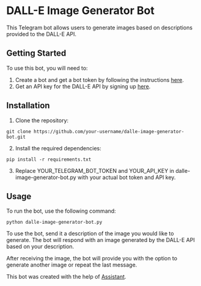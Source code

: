 # DALL-E Image Generator Bot
This Telegram bot allows users to generate images based on descriptions provided to the DALL-E API.

## Getting Started
To use this bot, you will need to:

1. Create a bot and get a bot token by following the instructions [here](https://core.telegram.org/bots#6-botfather).
2. Get an API key for the DALL-E API by signing up [here](https://beta.openai.com/signup/).
## Installation
1. Clone the repository:

```shell
git clone https://github.com/your-username/dalle-image-generator-bot.git
```
2. Install the required dependencies:

```shell
pip install -r requirements.txt
```

3. Replace YOUR_TELEGRAM_BOT_TOKEN and YOUR_API_KEY in dalle-image-generator-bot.py with your actual bot token and API key.

## Usage
To run the bot, use the following command:

```shell
python dalle-image-generator-bot.py
```

To use the bot, send it a description of the image you would like to generate. The bot will respond with an image generated by the DALL-E API based on your description.

After receiving the image, the bot will provide you with the option to generate another image or repeat the last message.

This bot was created with the help of [Assistant](https://openai.com/blog/openai-assistant/).
